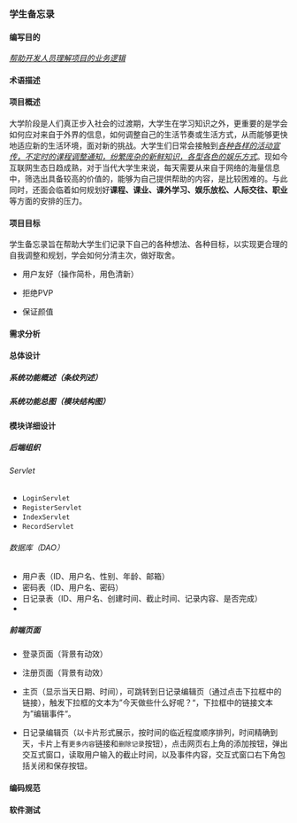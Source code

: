 ### 学生备忘录

#### 编写目的

<u>*帮助开发人员理解项目的业务逻辑*</u>

#### 术语描述

#### 项目概述

大学阶段是人们真正步入社会的过渡期，大学生在学习知识之外，更重要的是学会如何应对来自于外界的信息，如何调整自己的生活节奏或生活方式，从而能够更快地适应新的生活环境，面对新的挑战。大学生们日常会接触到<u>*各种各样的活动宣传，不定时的课程调整通知，纷繁庞杂的新鲜知识，各型各色的娱乐方式*</u>。现如今互联网生态日趋成熟，对于当代大学生来说，每天需要从来自于网络的海量信息中，筛选出具备较高的价值的，能够为自己提供帮助的内容，是比较困难的。与此同时，还面会临着如何规划好**课程、课业、课外学习、娱乐放松、人际交往、职业**等方面的安排的压力。

#### 项目目标

学生备忘录旨在帮助大学生们记录下自己的各种想法、各种目标，以实现更合理的自我调整和规划，学会如何分清主次，做好取舍。

- 用户友好（操作简朴，用色清新）
- 拒绝PVP

- 保证颜值

#### 需求分析



#### 总体设计

##### 系统功能概述（条纹列述）

##### 系统功能总图（模块结构图）

#### 模块详细设计

##### 后端组织

###### Servlet

- `LoginServlet`
- `RegisterServlet`
- `IndexServlet`
- `RecordServlet`

###### 数据库（DAO）

- 用户表（ID、用户名、性别、年龄、邮箱）
- 密码表（ID、用户名、密码）
- 日记录表（ID、用户名、创建时间、截止时间、记录内容、是否完成）
- 

##### 前端页面

- 登录页面（背景有动效）
- 注册页面（背景有动效）

- 主页（显示当天日期、时间），可跳转到日记录编辑页（通过点击下拉框中的链接），触发下拉框的文本为”今天做些什么好呢？“，下拉框中的链接文本为”编辑事件“。

- 日记录编辑页（以卡片形式展示，按时间的临近程度顺序排列，时间精确到天，卡片上有`更多内容`链接和`删除记录`按钮），点击网页右上角的添加按钮，弹出交互式窗口，读取用户输入的截止时间，以及事件内容，交互式窗口右下角包括关闭和保存按钮。

#### 编码规范

#### 软件测试